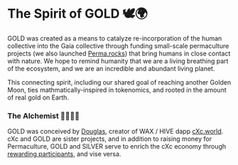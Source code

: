 # The Spirit of GOLD 🕊️🌍

GOLD was created as a means to catalyze re-incorporation of the human collective into the Gaia collective through funding small-scale permaculture projects (we also launched [Perma.rocks](https://perma.rocks)) that bring humans in close contact with nature. We hope to remind humanity that we are a living breathing part of the ecosystem, and we are an incredible and abundant living planet. 

This connecting spirit, including our shared goal of reaching another Golden Moon, ties mathmatically-inspired in tokenomics, and rooted in the amount of real gold on Earth. 


### The Alchemist 🧙‍♂️✨🌗
GOLD was conceived by [Douglas](https://douglas.life), creator of WAX / HIVE dapp [cXc.world](https://cxc.world). cXc and GOLD are sister projects, and in addition to raising money for Permaculture, GOLD and SILVER serve to enrich the cXc economy through [rewarding participants](), and vise versa.  
